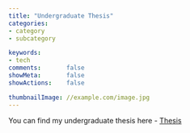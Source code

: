 ```yaml
---
title: "Undergraduate Thesis"
categories:
- category
- subcategory

keywords:
- tech
comments:       false
showMeta:       false
showActions:    false

thumbnailImage: //example.com/image.jpg
---
```


You can find my undergraduate thesis here - 
<a href="https://app.box.com/v/ugthesis" target="_blank">Thesis</a>